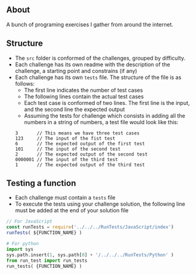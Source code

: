 ## About

A bunch of programing exercises I gather from around the internet. 

## Structure

- The `src` folder is conformed of the challenges, grouped by difficulty.
- Each challenge has its own readme with the description of the challenge, a starting point and constrains (if any) 
- Each challenge has its own `tests` file. The structure of the file is as follows:
    - The first line indicates the number of test cases
    - The following lines contain the actual test cases
    - Each test case is conformed of two lines. The first line is the input, and the second line the expected output
    - Assuming the tests for challenge which consists in adding all the numbers in a string of numbers, a test file would look like this:
    ```
    3       // This means we have three test cases
    123     // The input of the fist test 
    6       // The expected output of the first test
    101     // The input of the second test
    2       // The expected output of the second test
    0000001 // The input of the third test
    1       // The expected output of the third test
    ```

## Testing a function

- Each challenge must contain a `tests` file
- To execute the tests using your challenge solution, the following line must be added at the end of your solution file
``` javascript
// For JavaScript 
const runTests = require('../../../RunTests/JavaScript/index')
runTests( ${FUNCTION_NAME} )
```

``` python
# For python
import sys
sys.path.insert(1, sys.path[0] + '/../../../RunTests/Python' )
from run_test import run_tests
run_tests( {FUNCTION_NAME} )
```

